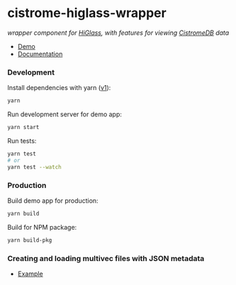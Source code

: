 # cistrome-higlass-wrapper

_wrapper component for [HiGlass](http://higlass.io/), with features for viewing [CistromeDB](http://cistrome.org/db/) data_

- [Demo](https://hms-dbmi.github.io/cistrome-higlass-wrapper/)
- [Documentation](https://hms-dbmi.github.io/cistrome-higlass-wrapper/docs/)

### Development

Install dependencies with yarn ([v1](http://classic.yarnpkg.com)):

```sh
yarn
```

Run development server for demo app:

```sh
yarn start
```

Run tests:

```sh
yarn test
# or
yarn test --watch
```

### Production

Build demo app for production:

```sh
yarn build
```

Build for NPM package:

```sh
yarn build-pkg
```

### Creating and loading multivec files with JSON metadata

- [Example](https://github.com/keller-mark/clodius-cistrome-example)
